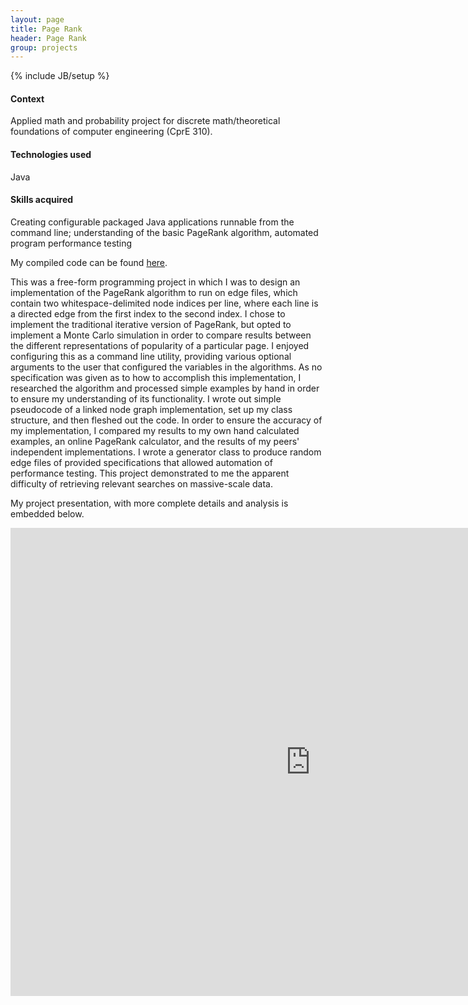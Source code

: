 ```yaml
---
layout: page
title: Page Rank
header: Page Rank
group: projects
---
```

{% include JB/setup %}

#### Context  
Applied math and probability project for discrete math/theoretical foundations of computer engineering (CprE 310).

#### Technologies used
Java

#### Skills acquired
Creating configurable packaged Java applications runnable from the command line; understanding of the basic PageRank algorithm, automated program performance testing  

My compiled code can be found [here](http://dl.dropbox.com/u/3942841/pagerank.jar).  

This was a free-form programming project in which I was to design an implementation of the PageRank algorithm to run on edge files, which contain two whitespace-delimited node indices per line, where each line is a directed edge from the first index to the second index. I chose to implement the traditional iterative version of PageRank, but opted to implement a Monte Carlo simulation in order to compare results between the different representations of popularity of a particular page. I enjoyed configuring this as a command line utility, providing various optional arguments to the user that configured the variables in the algorithms. As no specification was given as to how to accomplish this implementation, I researched the algorithm and processed simple examples by hand in order to ensure my understanding of its functionality. I wrote out simple pseudocode of a linked node graph implementation, set up my class structure, and then fleshed out the code. In order to ensure the accuracy of my implementation, I compared my results to my own hand calculated examples, an online PageRank calculator, and the results of my peers' independent implementations. I wrote a generator class to produce random edge files of provided specifications that allowed automation of performance testing. This project demonstrated to me the apparent difficulty of retrieving relevant searches on massive-scale data.  

My project presentation, with more complete details and analysis is embedded below.  

<iframe src='http://docs.google.com/presentation/embed?id=1nqraY48b-qWWEnRMzABtTpDZ8RgvKGP9R_N-D71Dmus&amp;start=false&amp;loop=false&amp;delayms=3000' frameborder="0" width="960" height="749" allowfullscreen="true" mozallowfullscreen="true" webkitallowfullscreen="true"> </iframe>


